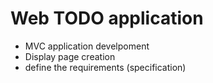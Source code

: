 ﻿# Web TODO application
- MVC application develpoment
- Display page creation
- define the requirements (specification)